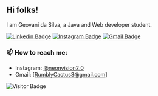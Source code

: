 ## Hi folks! 

I am Geovani da Silva, a Java and Web developer student. 

[![Linkedin Badge](https://img.shields.io/badge/-geovanisilva-blue?style=flat-square&logo=Linkedin&logoColor=white&link=https://www.linkedin.com/in/geovani-da-silva-brustolin-278600235/)](https://www.linkedin.com/in/geovani-da-silva-brustolin-278600235/)
[![Instagram Badge](https://img.shields.io/badge/-neonvision2.0-purple?style=flat-square&logo=instagram&logoColor=white&link=https://instagram.com/neonvision2.0/)](https://instagram.com/neonvision2.0)
[![Gmail Badge](https://img.shields.io/badge/-rumblycactus3@gmail.com-c14438?style=flat-square&logo=Gmail&logoColor=white&link=mailto:rumblycactus3@gmail.com)](mailto:rumblycactus3@gmail.com)


### 📫 How to reach me:

- Instagram: [@neonvision2.0](https://www.instagram.com/neonvision2.0/)
- Gmail: [RumblyCactus3@gmail.com]

![Visitor Badge](https://visitor-badge.laobi.icu/badge?page_id=Geo-Silva.Geo-Silva)

